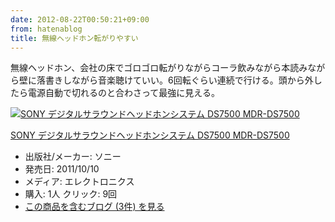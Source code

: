 ```yaml
---
date: 2012-08-22T00:50:21+09:00
from: hatenablog
title: 無線ヘッドホン転がりやすい
---
```


<p>無線ヘッドホン、会社の床でゴロゴロ転がりながらコーラ飲みながら本読みながら壁に落書きしながら音楽聴けていい。6回転ぐらい連続で行ける。頭から外したら電源自動で切れるのと合わさって最強に見える。</p><p><div class="hatena-asin-detail"><a href="http://www.amazon.co.jp/exec/obidos/ASIN/B005LA53D8/r7kamura-22/"><img src="http://ecx.images-amazon.com/images/I/41mo3ggJywL._SL160_.jpg" class="hatena-asin-detail-image" alt="SONY デジタルサラウンドヘッドホンシステム DS7500 MDR-DS7500" title="SONY デジタルサラウンドヘッドホンシステム DS7500 MDR-DS7500"></a><div class="hatena-asin-detail-info"><p class="hatena-asin-detail-title"><a href="http://www.amazon.co.jp/exec/obidos/ASIN/B005LA53D8/r7kamura-22/">SONY デジタルサラウンドヘッドホンシステム DS7500 MDR-DS7500</a></p><ul><li><span class="hatena-asin-detail-label">出版社/メーカー:</span> ソニー</li><li><span class="hatena-asin-detail-label">発売日:</span> 2011/10/10</li><li><span class="hatena-asin-detail-label">メディア:</span> エレクトロニクス</li><li><span class="hatena-asin-detail-label">購入</span>: 1人 <span class="hatena-asin-detail-label">クリック</span>: 9回</li><li><a href="http://d.hatena.ne.jp/asin/B005LA53D8/r7kamura-22" target="_blank">この商品を含むブログ (3件) を見る</a></li></ul></div><div class="hatena-asin-detail-foot"></div></div></p>

